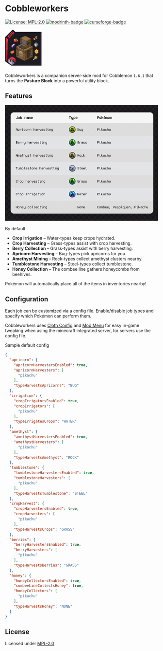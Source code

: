# Cobbleworkers

[![License: MPL-2.0](https://img.shields.io/badge/License-MPL_2.0-brightgreen.svg?style=flat-square)](https://opensource.org/licenses/MPL-2.0)
[![modrinth-badge](https://img.shields.io/modrinth/dt/cobbleworkers?label=Modrinth&logo=Modrinth&style=flat-square)](https://modrinth.com/mod/cobbleworkers/versions)
[![curseforge-badge](https://img.shields.io/curseforge/dt/1296055?style=flat-square&logo=curseforge&label=CurseForge)](https://minecraft.curseforge.com/projects/1296055/files)

![cobbleworkers-icon](/src/main/resources/assets/cobbleworkers/icon.png)

Cobbleworkers is a companion server-side mod for Cobblemon `1.6.1` that turns the **Pasture Block** into a powerful utility block.

## Features

![cobbleworkers-infographic](src/main/resources/assets/cobbleworkers/infographic/infographic.png)

By default
- **Crop Irrigation** – Water-types keep crops hydrated.
- **Crop Harvesting** – Grass-types assist with crop harvesting.
- **Berry Collection** – Grass-types assist with berry harvesting.
- **Apricorn Harvesting** – Bug-types pick apricorns for you.
- **Amethyst Mining** – Rock-types collect amethyst clusters nearby.
- **Tumblestone Harvesting** – Steel-types collect tumblestone.
- **Honey Collection** – The combee line gathers honeycombs from beehives.

Pokémon will automatically place all of the items in inventories nearby!

## Configuration
Each job can be customized via a config file. Enable/disable job types and specify which Pokémon can perform them.

Cobbleworkers uses [Cloth Config](https://www.curseforge.com/minecraft/mc-mods/cloth-config) and [Mod Menu](https://www.curseforge.com/minecraft/mc-mods/modmenu) for easy in-game tweaking
when using the minecraft integrated server, for servers use the config file.

Sample default config

```json
{
  "apricorn": {
    "apricornHarvestersEnabled": true,
    "apricornHarvesters": [
      "pikachu"
    ],
    "typeHarvestsApricorns": "BUG"
  },
  "irrigation": {
    "cropIrrigatorsEnabled": true,
    "cropIrrigators": [
      "pikachu"
    ],
    "typeIrrigatesCrops": "WATER"
  },
  "amethyst": {
    "amethystHarvestersEnabled": true,
    "amethystHarvesters": [
      "pikachu"
    ],
    "typeHarvestsAmethyst": "ROCK"
  },
  "tumblestone": {
    "tumblestoneHarvestersEnabled": true,
    "tumblestoneHarvesters": [
      "pikachu"
    ],
    "typeHarvestsTumblestone": "STEEL"
  },
  "cropHarvest": {
    "cropHarvestersEnabled": true,
    "cropHarvesters": [
      "pikachu"
    ],
    "typeHarvestsCrops": "GRASS"
  },
  "berries": {
    "berryHarvestersEnabled": true,
    "berryHarvesters": [
      "pikachu"
    ],
    "typeHarvestsBerries": "GRASS"
  },
  "honey": {
    "honeyCollectorsEnabled": true,
    "combeeLineCollectsHoney": true,
    "honeyCollectors": [
      "pikachu"
    ],
    "typeHarvestsHoney": "NONE"
  }
}
```

## License
Licensed under [MPL-2.0](https://mozilla.org/MPL/2.0/)
